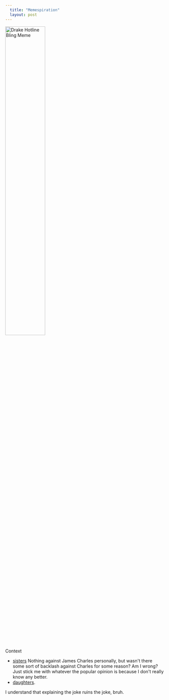 ```yaml
---
  title: "Memespiration"
  layout: post
---
```



<img src="/assets/sisdaug.png" alt="Drake Hotline Bling Meme" style="height: 50%; width:50%;"/>
    
Context
- [sisters](https://en.wikipedia.org/wiki/James_Charles_(internet_personality)) Nothing against James Charles personally, but wasn't there some sort of backlash against Charles for some reason? Am I wrong? Just stick me with whatever the popular opinion is because I don't really know any better.
- [daughters](https://en.wikipedia.org/wiki/Daughters_(band)).

I understand that explaining the joke ruins the joke, bruh. 
